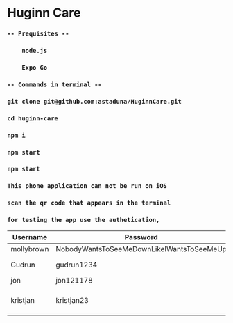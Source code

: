 # Huginn Care

### `-- Prequisites --`
### `    node.js`
### `    Expo Go`

### `-- Commands in terminal --`
### `git clone git@github.com:astaduna/HuginnCare.git`
### `cd huginn-care`
### `npm i`
### `npm start`

### `npm start`
### `This phone application can not be run on iOS `
### `scan the qr code that appears in the terminal`
### `for testing the app use the authetication, `

Username | Password | Deild/ir | Type |
--- | --- | --- | --- |
mollybrown | NobodyWantsToSeeMeDownLikeIWantsToSeeMeUp | | Admin
Gudrun | gudrun1234 | Hafnafjörður, Reykjavík | User
jon | jon121178 | Reykjavík | User
kristjan | kristjan23 | Akureyri, Reykjavík, Kópavogur | User

